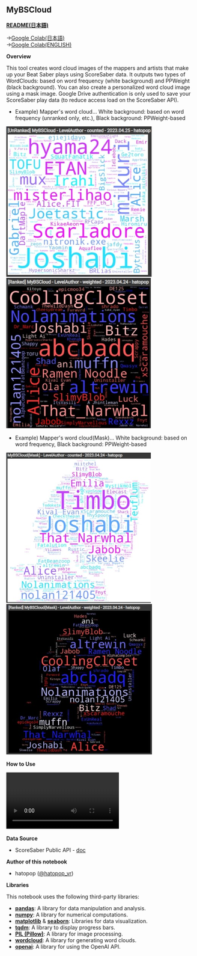 ## MyBSCloud

<b>[README(日本語)](README.md)</b>

->[Google Colab(日本語)](https://colab.research.google.com/github/hatopopvr/MyBSCloud/blob/main/MyBSCloud.ipynb)  
->[Google Colab(ENGLISH)](https://colab.research.google.com/github/hatopopvr/MyBSCloud/blob/main/MyBSCloud_En.ipynb)

<b>Overview</b>

This tool creates word cloud images of the mappers and artists that make up your Beat Saber plays using ScoreSaber data. It outputs two types of WordClouds: based on word frequency (white background) and PPWeight (black background). You can also create a personalized word cloud image using a mask image. Google Drive authentication is only used to save your ScoreSaber play data (to reduce access load on the ScoreSaber API).

- Example) Mapper's word cloud… White background: based on word frequency (unranked only, etc.), Black background: PPWeight-based

![wordcloud](images/img_006.jpg) ![wordcloud](images/img_002.jpg)

- Example) Mapper's word cloud(Mask)… White background: based on word frequency, Black background: PPWeight-based

![wordcloud](images/img_003.jpg) ![wordcloud](images/img_004.jpg)

<b>How to Use</b>

![how to use](images/how_to_use_mybscloud_en.mp4)

<b>Data Source</b>

- ScoreSaber Public API - [doc](https://docs.scoresaber.com/)

<b>Author of this notebook</b>

- hatopop ([@hatopop\_vr](https://twitter.com/hatopop_vr))

<b>Libraries</b>

This notebook uses the following third-party libraries:

- [**pandas**](https://pandas.pydata.org/): A library for data manipulation and analysis.
- [**numpy**](https://numpy.org/): A library for numerical computations.
- [**matplotlib**](https://matplotlib.org/) & [**seaborn**](https://seaborn.pydata.org/): Libraries for data visualization.
- [**tqdm**](https://tqdm.github.io/): A library to display progress bars.
- [**PIL (Pillow)**](https://pillow.readthedocs.io/en/stable/): A library for image processing.
- [**wordcloud**](https://amueller.github.io/word_cloud/): A library for generating word clouds.
- [**openai**](https://github.com/openai/openai): A library for using the OpenAI API.
